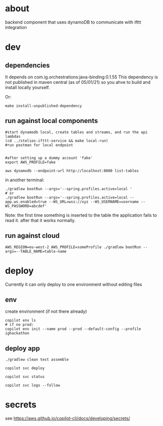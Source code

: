 # about
backend component that uses dynamoDB to communicate with ifttt integration

# dev
## dependencies
It depends on com.ig.orchestrations:java-binding:0.1.55 This dependency is not published in maven central (as of 05/01/21) so you ahve to build and install locally yourself.

Or:

```
make install-unpublished-dependency
```

## run against local components

```
#start dynamodb local, create tables and streams, and run the api lambdas
(cd ../stelios-ifttt-service && make local-run)
#run postman for local endpoint


#after setting up a dummy account 'fake'
export AWS_PROFILE=fake

aws dynamodb --endpoint-url http://localhost:8000 list-tables

```

in another terminal:

```
./gradlew bootRun --args='--spring.profiles.active=local '
# or 
./gradlew bootRun --args='--spring.profiles.active=local --app.ws.enabled=true --WS_URL=wss://xyz --WS_USERNAME=username --WS_PASSWORD=abcdef'
```

Note: the first time something is inserted to the table the application fails to read it. after that it works normally.

## run against cloud
```
AWS_REGION=eu-west-2 AWS_PROFILE=someProfile ./gradlew bootRun --args=--TABLE_NAME=table-name
```
# deploy
Currently it can only deploy to one environment without editing files

## env
create environment (if not there already)
```
copilot env ls
# if no prod:
copilot env init --name prod --prod --default-config --profile ighackathon
```
## deploy app
```
./gradlew clean test assemble

copilot svc deploy

copilot svc status

copilot svc logs --follow
```

# secrets
see https://aws.github.io/copilot-cli/docs/developing/secrets/


